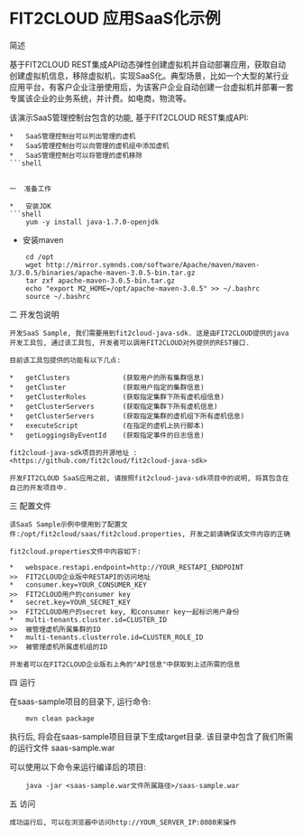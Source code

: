 FIT2CLOUD 应用SaaS化示例
==========

简述

基于FIT2CLOUD REST集成API动态弹性创建虚拟机并自动部署应用，获取自动创建虚拟机信息，移除虚拟机，实现SaaS化。典型场景，比如一个大型的某行业应用平台，有客户企业注册使用后，为该客户企业自动创建一台虚拟机并部署一套专属该企业的业务系统，并计费。如电商，物流等。

该演示SaaS管理控制台包含的功能, 基于FIT2CLOUD REST集成API:

```shell
*   SaaS管理控制台可以列出管理的虚机
*   SaaS管理控制台可以向管理的虚机组中添加虚机
*   SaaS管理控制台可以将管理的虚机移除
```shell


一  准备工作

*   安装JDK
```shell
	yum -y install java-1.7.0-openjdk
```
	
*   安装maven
```shell
	cd /opt
	wget http://mirror.symnds.com/software/Apache/maven/maven-3/3.0.5/binaries/apache-maven-3.0.5-bin.tar.gz
	tar zxf apache-maven-3.0.5-bin.tar.gz
	echo "export M2_HOME=/opt/apache-maven-3.0.5" >> ~/.bashrc
	source ~/.bashrc
```

二  开发包说明

```shell
开发SaaS Sample, 我们需要用到fit2cloud-java-sdk. 这是由FIT2CLOUD提供的java开发工具包, 通过该工具包, 开发者可以调用FIT2CLOUD对外提供的REST接口.

目前该工具包提供的功能有以下几点:

*   getClusters 			(获取用户的所有集群信息)
*   getCluster				(获取用户指定的集群信息)
*   getClusterRoles			(获取指定集群下所有虚机组信息)
*   getClusterServers		(获取指定集群下所有虚机信息)
*   getClusterServers		(获取指定集群的虚机组下所有虚机信息)
*   executeScript			(在指定的虚机上执行脚本)
*   getLoggingsByEventId	(获取指定事件的日志信息)

fit2cloud-java-sdk项目的开源地址 : <https://github.com/fit2cloud/fit2cloud-java-sdk> 

开发FIT2CLOUD SaaS应用之前, 请按照fit2cloud-java-sdk项目中的说明, 将其包含在自己的开发项目中.
```


三  配置文件
```shell
该SaaS Sample示例中使用到了配置文件:/opt/fit2cloud/saas/fit2cloud.properties, 开发之前请确保该文件内容的正确

fit2cloud.properties文件中内容如下:

*   webspace.restapi.endpoint=http://YOUR_RESTAPI_ENDPOINT				>>	FIT2CLOUD企业版中RESTAPI的访问地址
*   consumer.key=YOUR_CONSUMER_KEY										>>	FIT2CLOUD用户的consumer key
*   secret.key=YOUR_SECRET_KEY											>>	FIT2CLOUD用户的secret key, 和consumer key一起标识用户身份
*   multi-tenants.cluster.id=CLUSTER_ID									>>	被管理虚机所属集群的ID
*   multi-tenants.clusterrole.id=CLUSTER_ROLE_ID						>>	被管理虚机所属虚机组的ID

开发者可以在FIT2CLOUD企业版右上角的"API信息"中获取到上述所需的信息
```

四  运行

在saas-sample项目的目录下, 运行命令:
```shell
	mvn clean package
```

执行后, 将会在saas-sample项目目录下生成target目录. 该目录中包含了我们所需的运行文件 saas-sample.war

可以使用以下命令来运行编译后的项目:
```shell
	java -jar <saas-sample.war文件所属路径>/saas-sample.war
```

五  访问
```shell
成功运行后, 可以在浏览器中访问http://YOUR_SERVER_IP:8080来操作
```
